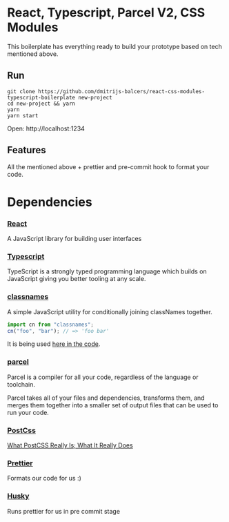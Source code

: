 # React, Typescript, Parcel V2, CSS Modules

This boilerplate has everything ready to build your prototype based on tech mentioned above.

## Run

```
git clone https://github.com/dmitrijs-balcers/react-css-modules-typescript-boilerplate new-project
cd new-project && yarn
yarn
yarn start
```

Open: http://localhost:1234

## Features

All the mentioned above + prettier and pre-commit hook to format your code.

# Dependencies

### [React](https://reactjs.org/)

A JavaScript library for building user interfaces

### [Typescript](https://www.typescriptlang.org/)

TypeScript is a strongly typed programming language which builds on JavaScript giving you better tooling at any scale.

### [classnames](https://www.npmjs.com/package/classnames)

A simple JavaScript utility for conditionally joining classNames together.

```typescript
import cn from "classnames";
cn("foo", "bar"); // => 'foo bar'
```

It is being used [here in the code](https://github.com/dmitrijs-balcers/react-css-modules-typescript-boilerplate/blob/master/src/components/App.tsx#L10).

### [parcel](https://v2.parceljs.org/)

Parcel is a compiler for all your code, regardless of the language or toolchain.

Parcel takes all of your files and dependencies, transforms them, and merges them together into a smaller set of output files that can be used to run your code.

### [PostCss](https://postcss.org/)

[What PostCSS Really Is; What It Really Does](https://davidtheclark.com/its-time-for-everyone-to-learn-about-postcss/)

### [Prettier](https://prettier.io/)

Formats our code for us :)

### [Husky](https://typicode.github.io/husky/#/)

Runs prettier for us in pre commit stage
